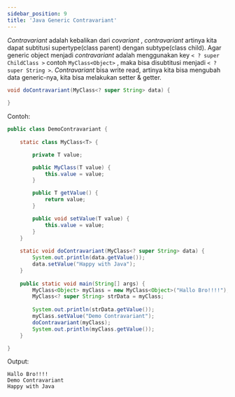 ```yaml
---
sidebar_position: 9
title: 'Java Generic Contravariant'
---
```


_Contravariant_ adalah kebalikan dari _covariant_ , _contravariant_ artinya kita dapat subtitusi supertype(class parent) dengan subtype(class child). Agar generic object menjadi _contravariant_ adalah menggunakan key `< ? super ChildClass >` contoh `MyClass<Object>` , maka bisa disubtitusi menjadi `< ? super String >`. _Contravariant_ bisa write read, artinya kita bisa mengubah data generic-nya, kita bisa melakukan setter & getter.

```java
void doContravariant(MyClass<? super String> data) {
	
}
```

Contoh:

```java
public class DemoContravariant {
	
	static class MyClass<T> {

		private T value;

		public MyClass(T value) {
			this.value = value;
		}

		public T getValue() {
			return value;
		}

		public void setValue(T value) {
			this.value = value;
		}
	}
	
	static void doContravariant(MyClass<? super String> data) {
		System.out.println(data.getValue());
		data.setValue("Happy with Java");
	}
	
	public static void main(String[] args) {
		MyClass<Object> myClass = new MyClass<Object>("Hallo Bro!!!!");
		MyClass<? super String> strData = myClass;
		
		System.out.println(strData.getValue());
		myClass.setValue("Demo Contravariant");
		doContravariant(myClass);
		System.out.println(myClass.getValue());
	}

}
```

Output:

```
Hallo Bro!!!!
Demo Contravariant
Happy with Java
```